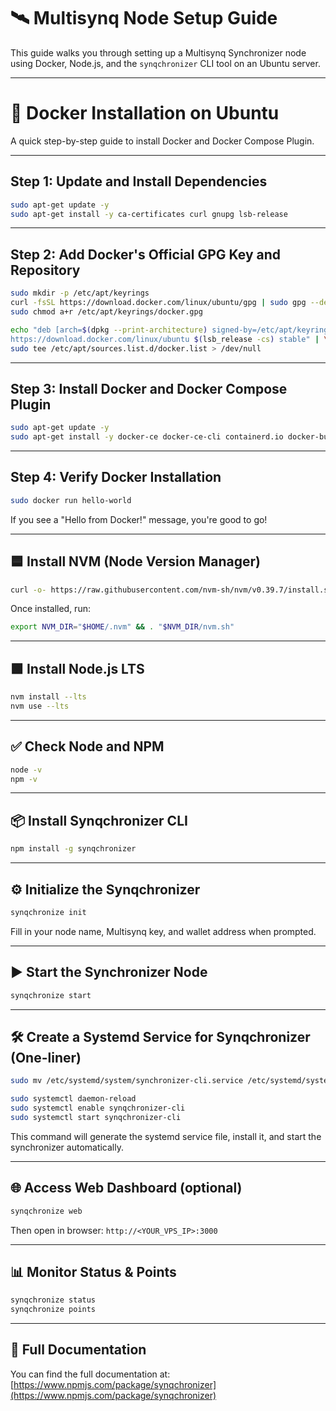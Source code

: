 # 🛰️ Multisynq Node Setup Guide

This guide walks you through setting up a Multisynq Synchronizer node using Docker, Node.js, and the `synqchronizer` CLI tool on an Ubuntu server.

---

# 🐳 Docker Installation on Ubuntu

A quick step-by-step guide to install Docker and Docker Compose Plugin.

---

## Step 1: Update and Install Dependencies

```bash
sudo apt-get update -y
sudo apt-get install -y ca-certificates curl gnupg lsb-release
```

---

## Step 2: Add Docker's Official GPG Key and Repository

```bash
sudo mkdir -p /etc/apt/keyrings
curl -fsSL https://download.docker.com/linux/ubuntu/gpg | sudo gpg --dearmor -o /etc/apt/keyrings/docker.gpg
sudo chmod a+r /etc/apt/keyrings/docker.gpg

echo "deb [arch=$(dpkg --print-architecture) signed-by=/etc/apt/keyrings/docker.gpg] \
https://download.docker.com/linux/ubuntu $(lsb_release -cs) stable" | \
sudo tee /etc/apt/sources.list.d/docker.list > /dev/null
```

---

## Step 3: Install Docker and Docker Compose Plugin

```bash
sudo apt-get update -y
sudo apt-get install -y docker-ce docker-ce-cli containerd.io docker-buildx-plugin docker-compose-plugin
```

---

## Step 4: Verify Docker Installation

```bash
sudo docker run hello-world
```

If you see a "Hello from Docker!" message, you're good to go!

---

## 🟦 Install NVM (Node Version Manager)

```bash
curl -o- https://raw.githubusercontent.com/nvm-sh/nvm/v0.39.7/install.sh | bash
```

Once installed, run:

```bash
export NVM_DIR="$HOME/.nvm" && . "$NVM_DIR/nvm.sh"
```

---

## 🟩 Install Node.js LTS

```bash
nvm install --lts
nvm use --lts
```

---

## ✅ Check Node and NPM

```bash
node -v
npm -v
```

---

## 📦 Install Synqchronizer CLI

```bash
npm install -g synqchronizer
```

---

## ⚙️ Initialize the Synqchronizer

```bash
synqchronize init
```

Fill in your node name, Multisynq key, and wallet address when prompted.

---

## ▶️ Start the Synchronizer Node

```bash
synqchronize start
```

---

## 🛠️ Create a Systemd Service for Synqchronizer (One-liner)

```bash
sudo mv /etc/systemd/system/synchronizer-cli.service /etc/systemd/system/synqchronizer-cli.service

sudo systemctl daemon-reload
sudo systemctl enable synqchronizer-cli
sudo systemctl start synqchronizer-cli
```

This command will generate the systemd service file, install it, and start the synchronizer automatically.

---

## 🌐 Access Web Dashboard (optional)

```bash
synqchronize web
```

Then open in browser: `http://<YOUR_VPS_IP>:3000`

---

## 📊 Monitor Status & Points

```bash
synqchronize status
synqchronize points
```

---

## 📖 Full Documentation

You can find the full documentation at:  
[https://www.npmjs.com/package/synqchronizer](https://www.npmjs.com/package/synqchronizer)






